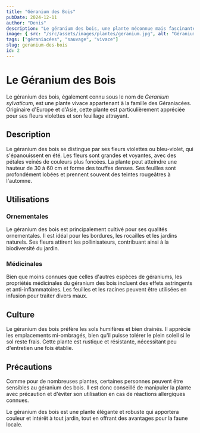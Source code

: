 ```yaml
---
title: "Géranium des Bois"
pubDate: 2024-12-11
author: "Denis"
description: "Le géranium des bois, une plante méconnue mais fascinante."
image: { src: "/src/assets/images/plantes/geranium.jpg", alt: "Géranium" }
tags: ["géraniacées", "sauvage", "vivace"]
slug: geranium-des-bois
id: 2
---
```


# Le Géranium des Bois

Le géranium des bois, également connu sous le nom de _Geranium sylvaticum_, est une plante vivace appartenant à la famille des Géraniacées. Originaire d'Europe et d'Asie, cette plante est particulièrement appréciée pour ses fleurs violettes et son feuillage attrayant.

## Description

Le géranium des bois se distingue par ses fleurs violettes ou bleu-violet, qui s'épanouissent en été. Les fleurs sont grandes et voyantes, avec des pétales veinés de couleurs plus foncées. La plante peut atteindre une hauteur de 30 à 60 cm et forme des touffes denses. Ses feuilles sont profondément lobées et prennent souvent des teintes rougeâtres à l'automne.

## Utilisations

### Ornementales

Le géranium des bois est principalement cultivé pour ses qualités ornementales. Il est idéal pour les bordures, les rocailles et les jardins naturels. Ses fleurs attirent les pollinisateurs, contribuant ainsi à la biodiversité du jardin.

### Médicinales

Bien que moins connues que celles d'autres espèces de géraniums, les propriétés médicinales du géranium des bois incluent des effets astringents et anti-inflammatoires. Les feuilles et les racines peuvent être utilisées en infusion pour traiter divers maux.

## Culture

Le géranium des bois préfère les sols humifères et bien drainés. Il apprécie les emplacements mi-ombragés, bien qu'il puisse tolérer le plein soleil si le sol reste frais. Cette plante est rustique et résistante, nécessitant peu d'entretien une fois établie.

## Précautions

Comme pour de nombreuses plantes, certaines personnes peuvent être sensibles au géranium des bois. Il est donc conseillé de manipuler la plante avec précaution et d'éviter son utilisation en cas de réactions allergiques connues.

Le géranium des bois est une plante élégante et robuste qui apportera couleur et intérêt à tout jardin, tout en offrant des avantages pour la faune locale.
